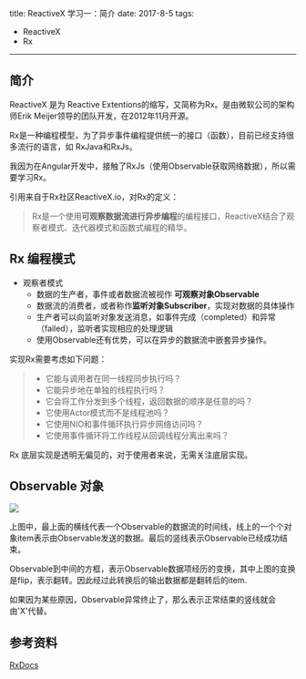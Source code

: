 title: ReactiveX 学习一：简介
date: 2017-8-5
tags:
- ReactiveX
- Rx
----

## 简介

ReactiveX 是为 Reactive Extentions的缩写，又简称为Rx。是由微软公司的架构师Erik Meijer领导的团队开发，在2012年11月开源。

Rx是一种编程模型，为了异步事件编程提供统一的接口（函数），目前已经支持很多流行的语言，如 RxJava和RxJs。

我因为在Angular开发中，接触了RxJs（使用Observable获取网络数据），所以需要学习Rx。

引用来自于Rx社区ReactiveX.io，对Rx的定义：
> Rx是一个使用**可观察数据流进行异步编程**的编程接口，ReactiveX结合了观察者模式、迭代器模式和函数式编程的精华。


## Rx 编程模式

- 观察者模式
    - 数据的生产者，事件或者数据流被视作 **可观察对象Observable**
    - 数据流的消费者，或者称作**监听对象Subscriber**，实现对数据的具体操作
    - 生产者可以向监听对象发送消息，如事件完成（completed）和异常（failed），监听者实现相应的处理逻辑
    - 使用Observable还有优势，可以在异步的数据流中嵌套异步操作。

实现Rx需要考虑如下问题：

>- 它能与调用者在同一线程同步执行吗？
>- 它能异步地在单独的线程执行吗？
>- 它会将工作分发到多个线程，返回数据的顺序是任意的吗？
>- 它使用Actor模式而不是线程池吗？
>- 它使用NIO和事件循环执行异步网络访问吗？
>- 它使用事件循环将工作线程从回调线程分离出来吗？

Rx 底层实现是透明无偏见的，对于使用者来说，无需关注底层实现。

## Observable 对象

<div style="width:60%;position:center;">
    <img src="https://mcxiaoke.gitbooks.io/rxdocs/content/images/legend.png" />
</div>

上图中，最上面的横线代表一个Observable的数据流的时间线，线上的一个个对象item表示由Observable发送的数据。最后的竖线表示Observable已经成功结束。

Observable到中间的方框，表示Observable数据项经历的变换，其中上图的变换是flip，表示翻转。因此经过此转换后的输出数据都是翻转后的item.

如果因为某些原因，Observable异常终止了，那么表示正常结束的竖线就会由'X'代替。

## 参考资料

[RxDocs](https://mcxiaoke.gitbooks.io/rxdocs/content/Intro.html)